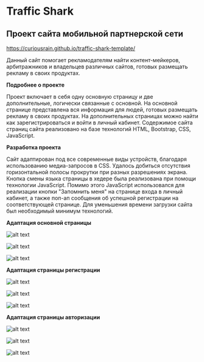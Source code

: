 # Traffic Shark

## Проект сайта мобильной партнерской сети

https://curiousrain.github.io/traffic-shark-template/

Данный сайт помогает рекламодателям найти контент-мейкеров, арбитражников и владельцев различных сайтов, готовых размещать рекламу в своих продуктах.

**Подробнее о проекте**

Проект включает в себя одну основную страницу и две дополнительные, логически связанные с основной. На основной странице представлена вся информация для людей, готовых размещать рекламу в своих продуктах. На дополнительных страницах можно найти как зарегистрироваться и войти в личный кабинет. Содержимое сайта страниц сайта реализовано на базе технологий HTML, Bootstrap, CSS, JavaScript.


**Разработка проекта**

Сайт адаптирован под все современные виды устройств, благодаря использованию медиа-запросов в CSS. Удалось добиться отсутствия горизонтальной полосы прокрутки при разных разрешениях экрана.   
Кнопка смены языка страницы в хедере была реализована при помощи технологии JavaScript. Помимо этого JavaScript использовался для реализации кнопки "Запомнить меня" на странице входа в личный кабинет, а также поп-ап сообщения об успешной регистрации на соответствующей странице. Для уменьшения времени загрузки сайта был необходимый минимум технологий. 

**Адаптация основной страницы**

![alt text](./readme/index%20desktop.png)

![alt text](./readme/index%20tablet.png)

![alt text](./readme/index%20mobile.png)

**Адаптация страницы регистрации**

![alt text](./readme/register%20desktop.png)

![alt text](./readme/register%20tablet.png)

![alt text](./readme/register%20mobile.png)

**Адаптация страницы авторизации**

![alt text](./readme/signup%20desktop.png)

![alt text](./readme/signup%20tablet.png)

![alt text](./readme/singup%20mobile.png)







